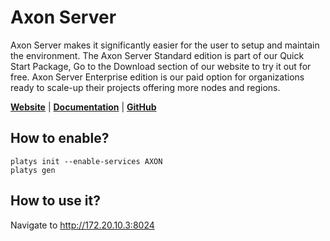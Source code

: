 # Axon Server

Axon Server makes it significantly easier for the user to setup and maintain the environment. The Axon Server Standard edition is part of our Quick Start Package, Go to the Download section of our website to try it out for free. Axon Server Enterprise edition is our paid option for organizations ready to scale-up their projects offering more nodes and regions.

**[Website](https://axoniq.io/product-overview/axon-server)** | **[Documentation](https://docs.axoniq.io/reference-guide/axon-server/introduction)** | **[GitHub](https://github.com/AxonIQ/axon-server-se)**

## How to enable?

```
platys init --enable-services AXON
platys gen
```

## How to use it?

Navigate to <http://172.20.10.3:8024>
